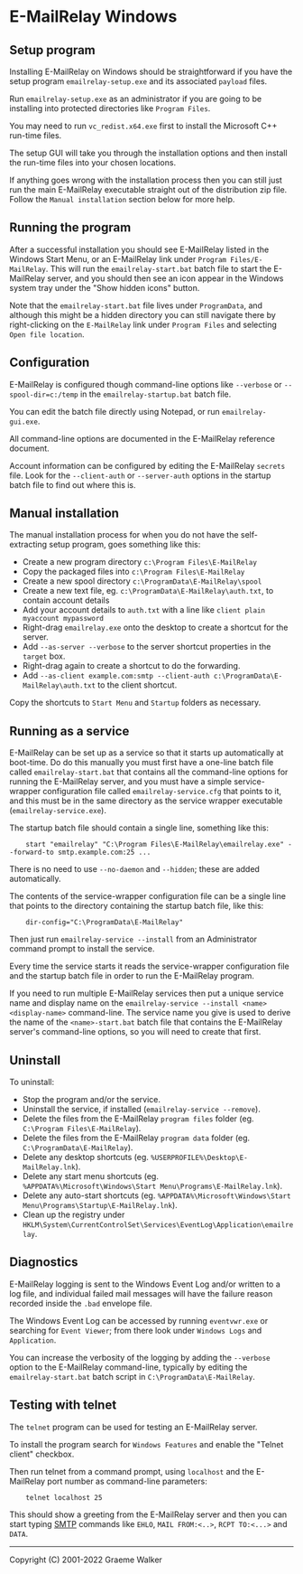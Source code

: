 E-MailRelay Windows
===================

Setup program
-------------
Installing E-MailRelay on Windows should be straightforward if you have the
setup program `emailrelay-setup.exe` and its associated `payload` files.

Run `emailrelay-setup.exe` as an administrator if you are going to be installing
into protected directories like `Program Files`.

You may need to run `vc_redist.x64.exe` first to install the Microsoft C++
run-time files.

The setup GUI will take you through the installation options and then install
the run-time files into your chosen locations.

If anything goes wrong with the installation process then you can still just
run the main E-MailRelay executable straight out of the distribution zip file.
Follow the `Manual installation` section below for more help.

Running the program
-------------------
After a successful installation you should see E-MailRelay listed in the Windows
Start Menu, or an E-MailRelay link under `Program Files/E-MailRelay`. This will
run the `emailrelay-start.bat` batch file to start the E-MailRelay server, and
you should then see an icon appear in the Windows system tray under the "Show
hidden icons" button.

Note that the `emailrelay-start.bat` file lives under `ProgramData`, and
although this might be a hidden directory you can still navigate there by
right-clicking on the `E-MailRelay` link under `Program Files` and selecting
`Open file location`.

Configuration
-------------
E-MailRelay is configured though command-line options like `--verbose` or
`--spool-dir=c:/temp` in the `emailrelay-startup.bat` batch file.

You can edit the batch file directly using Notepad, or run `emailrelay-gui.exe`.

All command-line options are documented in the E-MailRelay reference document.

Account information can be configured by editing the E-MailRelay `secrets` file.
Look for the `--client-auth` or `--server-auth` options in the startup batch
file to find out where this is.

Manual installation
-------------------
The manual installation process for when you do not have the self-extracting
setup program, goes something like this:

* Create a new program directory `c:\Program Files\E-MailRelay`
* Copy the packaged files into `c:\Program Files\E-MailRelay`
* Create a new spool directory `c:\ProgramData\E-MailRelay\spool`
* Create a new text file, eg. `c:\ProgramData\E-MailRelay\auth.txt`, to contain account details
* Add your account details to `auth.txt` with a line like `client plain myaccount mypassword`
* Right-drag `emailrelay.exe` onto the desktop to create a shortcut for the server.
* Add `--as-server --verbose` to the server shortcut properties in the `target` box.
* Right-drag again to create a shortcut to do the forwarding.
* Add `--as-client example.com:smtp --client-auth c:\ProgramData\E-MailRelay\auth.txt` to the client shortcut.

Copy the shortcuts to `Start Menu` and `Startup` folders as necessary.

Running as a service
--------------------
E-MailRelay can be set up as a service so that it starts up automatically at
boot-time. Do do this manually you must first have a one-line batch file
called `emailrelay-start.bat` that contains all the command-line options for
running the E-MailRelay server, and you must have a simple service-wrapper
configuration file called `emailrelay-service.cfg` that points to it, and this
must be in the same directory as the service wrapper executable
(`emailrelay-service.exe`).

The startup batch file should contain a single line, something like this:

        start "emailrelay" "C:\Program Files\E-MailRelay\emailrelay.exe" --forward-to smtp.example.com:25 ...

There is no need to use `--no-daemon` and `--hidden`; these are added
automatically.

The contents of the service-wrapper configuration file can be a single
line that points to the directory containing the startup batch file,
like this:

        dir-config="C:\ProgramData\E-MailRelay"

Then just run `emailrelay-service --install` from an Administrator command
prompt to install the service.

Every time the service starts it reads the service-wrapper configuration file
and the startup batch file in order to run the E-MailRelay program.

If you need to run multiple E-MailRelay services then put a unique service
name and display name on the `emailrelay-service --install <name> <display-name>`
command-line. The service name you give is used to derive the name of the
`<name>-start.bat` batch file that contains the E-MailRelay server's
command-line options, so you will need to create that first.

Uninstall
---------
To uninstall:

* Stop the program and/or the service.
* Uninstall the service, if installed (`emailrelay-service --remove`).
* Delete the files from the E-MailRelay `program files` folder (eg. `C:\Program Files\E-MailRelay`).
* Delete the files from the E-MailRelay `program data` folder (eg. `C:\ProgramData\E-MailRelay`).
* Delete any desktop shortcuts (eg. `%USERPROFILE%\Desktop\E-MailRelay.lnk`).
* Delete any start menu shortcuts (eg. `%APPDATA%\Microsoft\Windows\Start Menu\Programs\E-MailRelay.lnk`).
* Delete any auto-start shortcuts (eg. `%APPDATA%\Microsoft\Windows\Start Menu\Programs\Startup\E-MailRelay.lnk`).
* Clean up the registry under `HKLM\System\CurrentControlSet\Services\EventLog\Application\emailrelay`.

Diagnostics
-----------
E-MailRelay logging is sent to the Windows Event Log and/or written to a log
file, and individual failed mail messages will have the failure reason recorded
inside the `.bad` envelope file.

The Windows Event Log can be accessed by running `eventvwr.exe` or searching for
`Event Viewer`; from there look under `Windows Logs` and `Application`.

You can increase the verbosity of the logging by adding the `--verbose` option
to the E-MailRelay command-line, typically by editing the `emailrelay-start.bat`
batch script in `C:\ProgramData\E-MailRelay`.

Testing with telnet
-------------------
The `telnet` program can be used for testing an E-MailRelay server.

To install the program search for `Windows Features` and enable the "Telnet
client" checkbox.

Then run telnet from a command prompt, using `localhost` and the E-MailRelay
port number as command-line parameters:

        telnet localhost 25

This should show a greeting from the E-MailRelay server and then you can
start typing [SMTP][] commands like `EHLO`, `MAIL FROM:<..>`, `RCPT TO:<...>`
and `DATA`.





[SMTP]: https://en.wikipedia.org/wiki/Simple_Mail_Transfer_Protocol

_____________________________________
Copyright (C) 2001-2022 Graeme Walker
